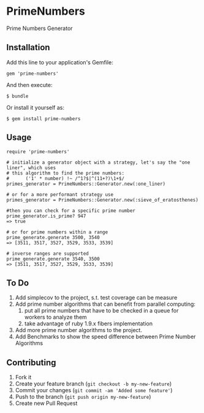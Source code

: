 # PrimeNumbers

Prime Numbers Generator

## Installation

Add this line to your application's Gemfile:

    gem 'prime-numbers'

And then execute:

    $ bundle

Or install it yourself as:

    $ gem install prime-numbers

## Usage

    require 'prime-numbers'

    # initialize a generator object with a strategy, let's say the "one liner", which uses
    # this algorithm to find the prime numbers:
    #      ('1' * number) !~ /^1?$|^(11+?)\1+$/
    primes_generator = PrimeNumbers::Generator.new(:one_liner)

    # or for a more performant strategy use
    primes_generator = PrimeNumbers::Generator.new(:sieve_of_eratosthenes)

    #then you can check for a specific prime number
    prime_generator.is_prime? 947
    => true
    
    # or for prime numbers within a range
    prime_generate.generate 3500, 3540
    => [3511, 3517, 3527, 3529, 3533, 3539] 

    # inverse ranges are supported
    prime_generate.generate 3540, 3500
    => [3511, 3517, 3527, 3529, 3533, 3539] 


## To Do 
1. Add simplecov to the project, s.t. test coverage can be measure
2. Add prime number algorithms that can benefit from parallel computing:
    1. put all prime numbers that have to be checked in a queue for workers to analyze them
    2. take advantage of ruby 1.9.x fibers implementation
3. Add more prime number algorithms to the project.
4. Add Benchmarks to show the speed difference between Prime Number Algorithms


## Contributing

1. Fork it
2. Create your feature branch (`git checkout -b my-new-feature`)
3. Commit your changes (`git commit -am 'Added some feature'`)
4. Push to the branch (`git push origin my-new-feature`)
5. Create new Pull Request
